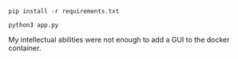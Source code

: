 `pip install -r requirements.txt`

`python3 app.py`

My intellectual abilities were not enough to add a GUI to the docker container.
